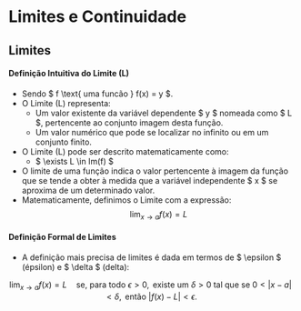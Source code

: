 # Limites e Continuidade

## Limites

#### Definição Intuitiva do Limite (L)
- Sendo $ f \text{ uma funcão } f(x) = y $.
- O Limite (L) representa:
  - Um valor existente da variável dependente $ y $ nomeada como $ L $, pertencente ao conjunto imagem desta função.
  - Um valor numérico que pode se localizar no infinito ou em um conjunto finito.
- O Limite (L) pode ser descrito matematicamente como:
  - $ \exists L \in Im(f) $ 
- O limite de uma função indica o valor pertencente à imagem da função que se tende a obter à medida que a variável independente $ x $ se aproxima de um determinado valor.
- Matematicamente, definimos o Limite com a expressão:
$$
\lim_{{x \to a}} f(x) = L
$$


#### Definição Formal de Limites
- A definição mais precisa de limites é dada em termos de $ \epsilon $ (épsilon) e $ \delta $ (delta):

$$
\lim_{{x \to a}} f(x) = L \quad \text{se, para todo } \epsilon > 0, \text{ existe um } \delta > 0 \text{ tal que se } 0 < |x - a| < \delta, \text{ então } |f(x) - L| < \epsilon.
$$

<!-- 
#### Propriedades dos Limites
- **Limite de uma Constante:** \( \lim_{{x \to a}} c = c \)
- **Limite da Soma:** \( \lim_{{x \to a}} [f(x) + g(x)] = \lim_{{x \to a}} f(x) + \lim_{{x \to a}} g(x) \)
- **Limite do Produto:** \( \lim_{{x \to a}} [f(x) \cdot g(x)] = \lim_{{x \to a}} f(x) \cdot \lim_{{x \to a}} g(x) \)
- **Limite do Quociente:** \( \lim_{{x \to a}} \frac{f(x)}{g(x)} = \frac{\lim_{{x \to a}} f(x)}{\lim_{{x \to a}} g(x)} \), desde que \( \lim_{{x \to a}} g(x) \neq 0 \)

#### Limites Laterais
- **Limite à Direita:** \( \lim_{{x \to a^+}} f(x) \) é o valor que \( f(x) \) se aproxima quando \( x \) se aproxima de \( a \) por valores maiores que \( a \).
- **Limite à Esquerda:** \( \lim_{{x \to a^-}} f(x) \) é o valor que \( f(x) \) se aproxima quando \( x \) se aproxima de \( a \) por valores menores que \( a \).

Para que o limite \( \lim_{{x \to a}} f(x) \) exista, os limites laterais devem ser iguais:

\[
\lim_{{x \to a^+}} f(x) = \lim_{{x \to a^-}} f(x) = L
\]

#### Limites no Infinito e Limites Infinitos
- **Limites no Infinito:** Descrevem o comportamento de \( f(x) \) quando \( x \) cresce ou decresce indefinidamente.
  - \( \lim_{{x \to \infty}} f(x) = L \)
  - \( \lim_{{x \to -\infty}} f(x) = L \)
- **Limites Infinitos:** Descrevem o comportamento de \( f(x) \) quando \( x \) se aproxima de um valor \( a \) e \( f(x) \) cresce ou decresce indefinidamente.
  - \( \lim_{{x \to a}} f(x) = \infty \)
  - \( \lim_{{x \to a}} f(x) = -\infty \)

### 2. **Continuidade**

#### Definição
Uma função \( f(x) \) é contínua em um ponto \( a \) se as seguintes condições forem satisfeitas:
1. \( f(a) \) está definida.
2. \( \lim_{{x \to a}} f(x) \) existe.
3. \( \lim_{{x \to a}} f(x) = f(a) \).

Se qualquer uma dessas condições não for atendida, a função é descontínua em \( a \).

#### Tipos de Descontinuidades
- **Descontinuidade Removível:** O limite \( \lim_{{x \to a}} f(x) \) existe, mas \( f(a) \) não está definida ou \( \lim_{{x \to a}} f(x) \neq f(a) \).
- **Descontinuidade de Salto:** Os limites laterais \( \lim_{{x \to a^+}} f(x) \) e \( \lim_{{x \to a^-}} f(x) \) existem, mas são diferentes.
- **Descontinuidade Infinita:** Um dos limites laterais é infinito.

#### Teoremas sobre Continuidade
- **Teorema do Valor Intermediário:** Se \( f \) é contínua em um intervalo \([a, b]\) e \( k \) é um valor entre \( f(a) \) e \( f(b) \), então existe pelo menos um \( c \) em \([a, b]\) tal que \( f(c) = k \).
- **Teorema de Weierstrass:** Se \( f \) é contínua em um intervalo fechado \([a, b]\), então \( f \) atinge seus valores máximo e mínimo nesse intervalo.

### 3. **Aplicações de Limites e Continuidade**
- **Análise de Comportamento de Funções:** Limites ajudam a entender o comportamento de funções em pontos críticos e no infinito.
- **Cálculo de Derivadas:** A definição de derivada é baseada no conceito de limite.
- **Modelagem de Fenômenos Físicos:** Limites e continuidade são usados para modelar situações reais onde mudanças suaves e abruptas ocorrem.

### Exemplos Práticos
1. **Cálculo de Limites:**
   - \( \lim_{{x \to 2}} (3x + 4) = 10 \)
   - \( \lim_{{x \to 0}} \frac{\sin(x)}{x} = 1 \)

2. **Verificação de Continuidade:**
   - A função \( f(x) = x^2 \) é contínua em todos os pontos.
   - A função \( f(x) = \frac{1}{x} \) é descontínua em \( x = 0 \).

### Conclusão
O estudo de limites e continuidade é essencial para o cálculo diferencial e integral, fornecendo as ferramentas necessárias para analisar o comportamento de funções e entender conceitos mais avançados. Dominar esses tópicos é crucial para o sucesso em cursos de cálculo e suas aplicações em diversas áreas da ciência e engenharia. -->